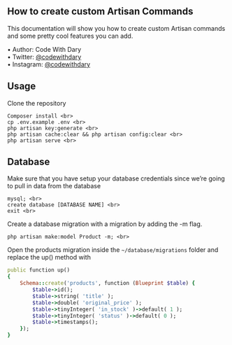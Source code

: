 ## How to create custom Artisan Commands

This documentation will show you how to create custom Artisan commands and some pretty cool features you can add.

•	Author: Code With Dary <br>
•	Twitter: [@codewithdary](https://twitter.com/codewithdary) <br>
•	Instagram: [@codewithdary](https://www.instagram.com/codewithdary/) <br>

## Usage <br>
Clone the repository <br>
```
Composer install <br>
cp .env.example .env <br>
php artisan key:generate <br>
php artisan cache:clear && php artisan config:clear <br>
php artisan serve <br>
```

## Database <br>

Make sure that you have setup your database credentials since we’re going to pull in data from the database <br>
```
mysql; <br>
create database [DATABASE NAME] <br>
exit <br>
```

Create a database migration with a migration by adding the -m flag.
```
php artisan make:model Product -m; <br>
```

Open the products migration inside the ```~/database/migrations``` folder and replace the up() method with
```ruby
public function up()
{
    Schema::create('products', function (Blueprint $table) {
        $table->id();
        $table->string( 'title' );
        $table->double( 'original_price' );
        $table->tinyInteger( 'in_stock' )->default( 1 );
        $table->tinyInteger( 'status' )->default( 0 );
        $table->timestamps();
    });
}
```
